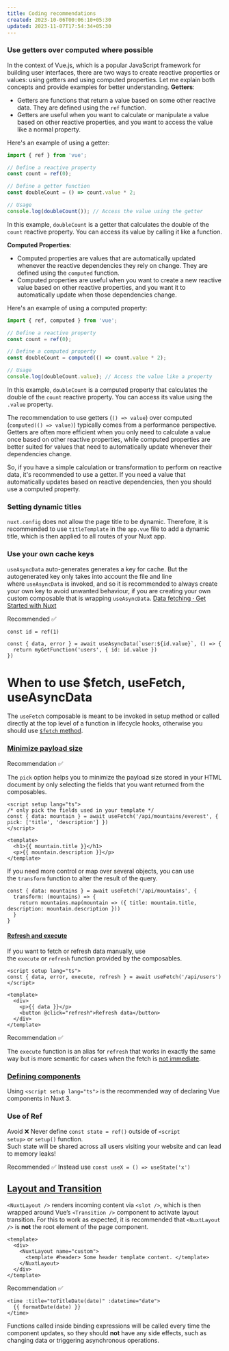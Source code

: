```yaml
---
title: Coding recommendations
created: 2023-10-06T00:06:10+05:30
updated: 2023-11-07T17:54:34+05:30
---
```

### Use getters over computed where possible

In the context of Vue.js, which is a popular JavaScript framework for building user interfaces, there are two ways to create reactive properties or values: using getters and using computed properties. Let me explain both concepts and provide examples for better understanding.
**Getters**:
- Getters are functions that return a value based on some other reactive data. They are defined using the `ref` function.
- Getters are useful when you want to calculate or manipulate a value based on other reactive properties, and you want to access the value like a normal property.

Here's an example of using a getter:
```js
import { ref } from 'vue';

// Define a reactive property
const count = ref(0);

// Define a getter function
const doubleCount = () => count.value * 2;

// Usage
console.log(doubleCount()); // Access the value using the getter
```


In this example, `doubleCount` is a getter that calculates the double of the `count` reactive property. You can access its value by calling it like a function.

**Computed Properties**:
- Computed properties are values that are automatically updated whenever the reactive dependencies they rely on change. They are defined using the `computed` function.
- Computed properties are useful when you want to create a new reactive value based on other reactive properties, and you want it to automatically update when those dependencies change.

Here's an example of using a computed property:

```js
import { ref, computed } from 'vue';

// Define a reactive property
const count = ref(0);

// Define a computed property
const doubleCount = computed(() => count.value * 2);

// Usage
console.log(doubleCount.value); // Access the value like a property
```

In this example, `doubleCount` is a computed property that calculates the double of the `count` reactive property. You can access its value using the `.value` property.

The recommendation to use getters (`() => value`) over computed (`computed(() => value)`) typically comes from a performance perspective. Getters are often more efficient when you only need to calculate a value once based on other reactive properties, while computed properties are better suited for values that need to automatically update whenever their dependencies change.

So, if you have a simple calculation or transformation to perform on reactive data, it's recommended to use a getter. If you need a value that automatically updates based on reactive dependencies, then you should use a computed property.

### Setting dynamic titles

`nuxt.config` does not allow the page title to be dynamic. Therefore, it is recommended to use `titleTemplate` in the `app.vue` file to add a dynamic title, which is then applied to all routes of your Nuxt app.

### Use your own cache keys

`useAsyncData` auto-generates generates a key for cache. But the autogenerated key only takes into account the file and line where `useAsyncData` is invoked, and so it is recommended to always create your own key to avoid unwanted behaviour, if you are creating your own custom composable that is wrapping `useAsyncData`. [Data fetching · Get Started with Nuxt](https://nuxt.com/docs/getting-started/data-fetching#useasyncdata)

Recommended ✅
```
const id = ref(1)

const { data, error } = await useAsyncData(`user:${id.value}`, () => {
  return myGetFunction('users', { id: id.value })
})
```


# When to use $fetch, useFetch, useAsyncData

The `useFetch` composable is meant to be invoked in setup method or called directly at the top level of a function in lifecycle hooks, otherwise you should use [`$fetch` method](https://nuxt.com/docs/getting-started/data-fetching#fetch).

### [Minimize payload size](https://nuxt.com/docs/getting-started/data-fetching#minimize-payload-size)

Recommendation ✅

The `pick` option helps you to minimize the payload size stored in your HTML document by only selecting the fields that you want returned from the composables.

```
<script setup lang="ts">
/* only pick the fields used in your template */
const { data: mountain } = await useFetch('/api/mountains/everest', { pick: ['title', 'description'] })
</script>

<template>
  <h1>{{ mountain.title }}</h1>
  <p>{{ mountain.description }}</p>
</template>
```

If you need more control or map over several objects, you can use the `transform` function to alter the result of the query.

```
const { data: mountains } = await useFetch('/api/mountains', { 
  transform: (mountains) => {
    return mountains.map(mountain => ({ title: mountain.title, description: mountain.description }))
  }
}
```


#### [Refresh and execute](https://nuxt.com/docs/getting-started/data-fetching#refresh-and-execute)

If you want to fetch or refresh data manually, use the `execute` or `refresh` function provided by the composables.

```
<script setup lang="ts">
const { data, error, execute, refresh } = await useFetch('/api/users')
</script>

<template>
  <div>
    <p>{{ data }}</p>
    <button @click="refresh">Refresh data</button>
  </div>
</template>
```

Recommendation ✅

The `execute` function is an alias for `refresh` that works in exactly the same way but is more semantic for cases when the fetch is [not immediate](https://nuxt.com/docs/getting-started/data-fetching#not-immediate).

### [Defining components](https://nuxt.com/docs/getting-started/data-fetching#options-api-support)

Using `<script setup lang="ts">` is the recommended way of declaring Vue components in Nuxt 3.

### Use of Ref

Avoid ❌
Never define `const state = ref()` outside of `<script setup>` or `setup()` function.  
Such state will be shared across all users visiting your website and can lead to memory leaks!

Recommended ✅
Instead use `const useX = () => useState('x')`

## [Layout and Transition](https://nuxt.com/docs/api/components/nuxt-layout#layout-and-transition)

`<NuxtLayout />` renders incoming content via `<slot />`, which is then wrapped around Vue’s `<Transition />` component to activate layout transition. For this to work as expected, it is recommended that `<NuxtLayout />` is **not** the root element of the page component.

```
<template>
  <div>
    <NuxtLayout name="custom">
      <template #header> Some header template content. </template>
    </NuxtLayout>
  </div>
</template>
```

Recommendation ✅
```
<time :title="toTitleDate(date)" :datetime="date">
  {{ formatDate(date) }}
</time>
```



Functions called inside binding expressions will be called every time the component updates, so they should **not** have any side effects, such as changing data or triggering asynchronous operations.